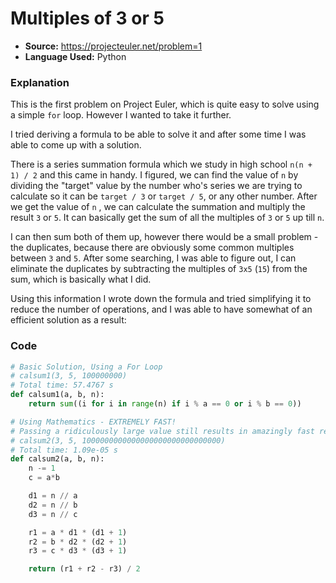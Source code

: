 # Multiples of 3 or 5

- **Source:** https://projecteuler.net/problem=1
- **Language Used:** Python

### Explanation
This is the first problem on Project Euler, which is quite easy to solve using a simple `for` loop. However I wanted to take it further. 

I tried deriving a formula to be able to solve it and after some time I was able to come up with a solution. 

There is a series summation formula which we study in high school `n(n + 1) / 2` and this came in handy. I figured, we can find the value of `n` by dividing the "target" value by the number who's series we are trying to calculate so it can be `target / 3` or `target / 5`, or any other number. After we get the value of `n` , we can calculate the summation and multiply the result `3` or `5`. It can basically get the sum of all the multiples of `3` or `5` up till `n`. 

I can then sum both of them up, however there would be a small problem - the duplicates, because there are obviously some common multiples between `3` and `5`. After some searching, I was able to figure out, I can eliminate the duplicates by subtracting the multiples of `3x5` (`15`) from the sum, which is basically what I did.

Using this information I wrote down the formula and tried simplifying it to reduce the number of operations, and I was able to have somewhat of an efficient solution as a result:

### Code
```py
# Basic Solution, Using a For Loop
# calsum1(3, 5, 100000000)
# Total time: 57.4767 s
def calsum1(a, b, n):
    return sum((i for i in range(n) if i % a == 0 or i % b == 0))

# Using Mathematics - EXTREMELY FAST!
# Passing a ridiculously large value still results in amazingly fast results.
# calsum2(3, 5, 1000000000000000000000000000000) 
# Total time: 1.09e-05 s
def calsum2(a, b, n):
    n -= 1
    c = a*b

    d1 = n // a
    d2 = n // b
    d3 = n // c

    r1 = a * d1 * (d1 + 1)
    r2 = b * d2 * (d2 + 1)
    r3 = c * d3 * (d3 + 1)

    return (r1 + r2 - r3) / 2
```
